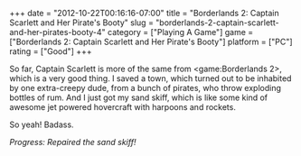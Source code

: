 +++
date = "2012-10-22T00:16:16-07:00"
title = "Borderlands 2: Captain Scarlett and Her Pirate's Booty"
slug = "borderlands-2-captain-scarlett-and-her-pirates-booty-4"
category = ["Playing A Game"]
game = ["Borderlands 2: Captain Scarlett and Her Pirate's Booty"]
platform = ["PC"]
rating = ["Good"]
+++

So far, Captain Scarlett is more of the same from <game:Borderlands 2>, which is a very good thing.  I saved a town, which turned out to be inhabited by one extra-creepy dude, from a bunch of pirates, who throw exploding bottles of rum.  And I just got my sand skiff, which is like some kind of awesome jet powered hovercraft with harpoons and rockets.

So yeah!  Badass.

<i>Progress: Repaired the sand skiff!</i>